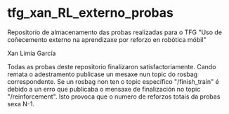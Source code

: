 # tfg_xan_RL_externo_probas
Repositorio de almacenamento das probas realizadas para o TFG "Uso de coñecemento externo na aprendizaxe por reforzo en robótica móbil"

Xan Limia García

Todas as probas deste repositorio finalizaron satisfactoriamente. Cando remata o adestramento publicase un mesaxe nun topic do rosbag correspondente. Se un rosbag non ten o topic específico "/finish_train" é debido a un erro que publicaba o mensaxe de finalización no topic "/reinforcement". Isto provoca que o numero de reforzos totais da probas sexa N-1.
